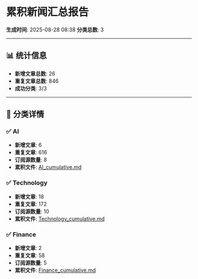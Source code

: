 # 累积新闻汇总报告

**生成时间**: 2025-08-28 08:38
**分类总数**: 3

---

## 📊 统计信息

- **新增文章总数**: 26
- **重复文章总数**: 846
- **成功分类**: 3/3

---

## 📂 分类详情

### ✅ AI
- **新增文章**: 6
- **重复文章**: 616
- **订阅源数量**: 8
- **累积文件**: [AI_cumulative.md](./AI_cumulative.md)

### ✅ Technology
- **新增文章**: 18
- **重复文章**: 172
- **订阅源数量**: 10
- **累积文件**: [Technology_cumulative.md](./Technology_cumulative.md)

### ✅ Finance
- **新增文章**: 2
- **重复文章**: 58
- **订阅源数量**: 5
- **累积文件**: [Finance_cumulative.md](./Finance_cumulative.md)
